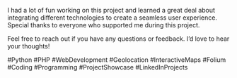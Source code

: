 I had a lot of fun working on this project and learned a great deal about integrating different technologies to create a seamless user experience. Special thanks to everyone who supported me during this project.

Feel free to reach out if you have any questions or feedback. I’d love to hear your thoughts!

#Python #PHP #WebDevelopment #Geolocation #InteractiveMaps #Folium #Coding #Programming #ProjectShowcase #LinkedInProjects

